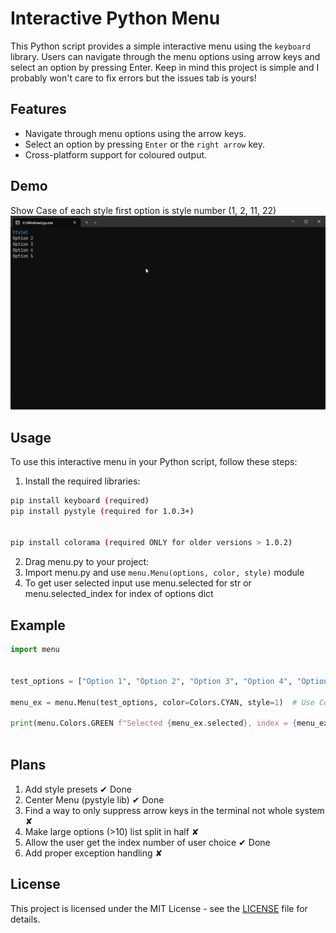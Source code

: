  # Interactive Python Menu

This Python script provides a simple interactive menu using the `keyboard` library. Users can navigate through the menu options using arrow keys and select an option by pressing Enter.
Keep in mind this project is simple and I probably won't care to fix errors but the issues tab is yours!
## Features

- Navigate through menu options using the arrow keys.
- Select an option by pressing `Enter` or the `right arrow` key.
- Cross-platform support for coloured output.

## Demo
Show Case of each style first option is style number (1, 2, 11, 22)
![Example Video](https://github.com/Cloudzik1337/Interactive-Python-Menu/blob/main/showcase/evJFHb.gif?raw=true)

## Usage

To use this interactive menu in your Python script, follow these steps:
1. Install the required libraries:
  ```bash
pip install keyboard (required)
pip install pystyle (required for 1.0.3+)


pip install colorama (required ONLY for older versions > 1.0.2)

```
2. Drag menu.py to your project:
3. Import menu.py and use `menu.Menu(options, color, style)` module
4. To get user selected input use menu.selected for str or menu.selected_index for index of options dict
## Example
```python
import menu


test_options = ["Option 1", "Option 2", "Option 3", "Option 4", "Option 5"]

menu_ex = menu.Menu(test_options, color=Colors.CYAN, style=1)  # Use Colors.<color>  for color and style = 1,2,11,22 for styles

print(menu.Colors.GREEN f"Selected {menu_ex.selected}, index = {menu_ex.selected_index}")
  
```

## Plans
1. Add style presets ✔ Done
2. Center Menu (pystyle lib) ✔ Done
3. Find a way to only suppress arrow keys in the terminal not whole system ✘
4. Make large options (>10) list split in half ✘
5. Allow the user get the index number of user choice ✔ Done
6. Add proper exception handling ✘

## License 
This project is licensed under the MIT License - see the [LICENSE](https://github.com/Cloudzik1337/Interactive-Python-Menu/blob/main/LICENSE) file for details.

